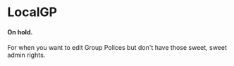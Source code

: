 # LocalGP
#### On hold. 

For when you want to edit Group Polices but don't have those sweet, sweet admin rights.
